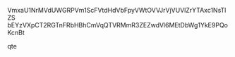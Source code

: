 VmxaU1NrMVdUWGRPVm1ScFVtdHdVbFpyVWtOVVJrVjVUVlZrYTAxc1NsTlZS
bEYzVXpCT2RGTnFRbHBhCmVqQTVRMmR3ZEZwdVl6MEtDbWg1YkE9PQoKcnBt

qte